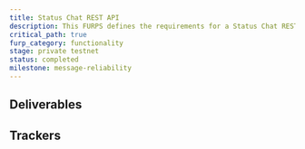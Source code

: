 ```yaml
---
title: Status Chat REST API
description: This FURPS defines the requirements for a Status Chat REST API for the purpose of unbiased black box testing in controlled network environment of Status message reliability.
critical_path: true
furp_category: functionality
stage: private testnet
status: completed
milestone: message-reliability
---
```


## Deliverables

## Trackers